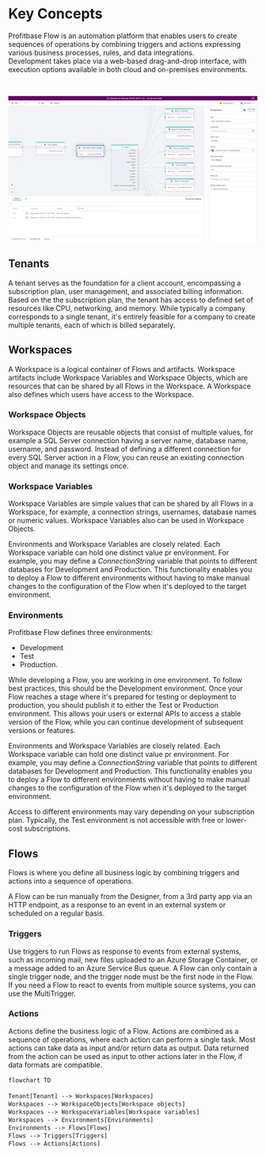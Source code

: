 # Key Concepts

Profitbase Flow is an automation platform that enables users to create sequences of operations by combining triggers and actions expressing various business processes, rules, and data integrations.  
Development takes place via a web-based drag-and-drop interface, with execution options available in both cloud and on-premises environments.

<br/>

![img](../../images/whatsflow1.png)

## Tenants

A tenant serves as the foundation for a client account, encompassing a subscription plan, user management, and associated billing information. Based on the  the subscription plan, the tenant has access to defined set of resources like CPU, networking, and memory. While typically a company corresponds to a single tenant, it's entirely feasible for a company to create multiple tenants, each of which is billed separately.

## Workspaces

A Workspace is a logical container of Flows and artifacts. Workspace artifacts include Workspace Variables and Workspace Objects, which are resources that can be shared by all Flows in the Workspace. A Workspace also defines which users have access to the Workspace.

### Workspace Objects

Workspace Objects are reusable objects that consist of multiple values, for example a SQL Server connection having a server name, database name, username, and password. Instead of defining a different connection for every SQL Server action in a Flow, you can reuse an existing connection object and manage its settings once.

### Workspace Variables

Workspace Variables are simple values that can be shared by all Flows in a Workspace, for example, a connection strings, usernames, database names or numeric values. Workspace Variables also can be used in Workspace Objects.

Environments and Workspace Variables are closely related. Each Workspace variable can hold one distinct value pr environment. For example, you may define a _ConnectionString_ variable that points to different databases for Development and Production. This functionality enables you to deploy a Flow to different environments without having to make manual changes to the configuration of the Flow when it's deployed to the target environment.

### Environments

Profitbase Flow defines three environments:

- Development
- Test
- Production.

While developing a Flow, you are working in one environment. To follow best practices, this should be the Development environment. Once your Flow reaches a stage where it's prepared for testing or deployment to production, you should publish it to either the Test or Production environment. This allows your users or external APIs to access a stable version of the Flow, while you can continue development of subsequent versions or features.

Environments and Workspace Variables are closely related. Each Workspace variable can hold one distinct value pr environment. For example, you may define a _ConnectionString_ variable that points to different databases for Development and Production. This functionality enables you to deploy a Flow to different environments without having to make manual changes to the configuration of the Flow when it's deployed to the target environment.

Access to different environments may vary depending on your subscription plan. Typically, the Test environment is not accessible with free or lower-cost subscriptions.

## Flows

Flows is where you define all business logic by combining triggers and actions into a sequence of operations.

A Flow can be run manually from the Designer, from a 3rd party app via an HTTP endpoint, as a response to an event in an external system or scheduled on a regular basis.

### Triggers

Use triggers to run Flows as response to events from external systems, such as incoming mail, new files uploaded to an Azure Storage Container, or a message added to an Azure Service Bus queue. A Flow can only contain a single trigger node, and the trigger node must be the first node in the Flow. If you need a Flow to react to events from multiple source systems, you can use the MultiTrigger.  

### Actions

Actions define the business logic of a Flow. Actions are combined as a sequence of operations, where each action can perform a single task. Most actions can take data as input and/or return data as output. Data returned from the action can be used as input to other actions later in the Flow, if data formats are compatible.  

```mermaid
flowchart TD

Tenant[Tenant] --> Workspaces[Workspaces]
Workspaces --> WorkspaceObjects[Workspace objects]
Workspaces --> WorkspaceVariables[Workspace variables]
Workspaces --> Environments[Environments]
Environments --> Flows[Flows]
Flows --> Triggers[Triggers]
Flows --> Actions[Actions]

```